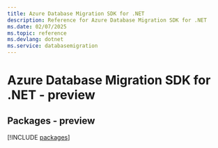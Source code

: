 ```yaml
---
title: Azure Database Migration SDK for .NET
description: Reference for Azure Database Migration SDK for .NET
ms.date: 02/07/2025
ms.topic: reference
ms.devlang: dotnet
ms.service: databasemigration
---
```

# Azure Database Migration SDK for .NET - preview
## Packages - preview
[!INCLUDE [packages](database-migration-index.md)]